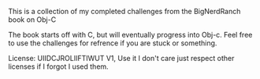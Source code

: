 This is a collection of my completed challenges from the BigNerdRanch book on Obj-C

The book starts off with C, but will eventually progress into Obj-c. 
Feel free to use the challenges for refrence if you are stuck or something.

License: UIIDCJROLIIFTIWUT V1, Use it I don't care just respect other licenses if I forgot I used them.
